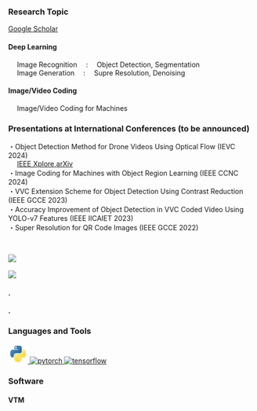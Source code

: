 
### Research Topic
[Google Scholar](https://scholar.google.com/citations?user=14XgxpcAAAAJ)<br> 
#### Deep Learning
&emsp; Image Recognition &emsp;:&emsp; Object Detection, Segmentation<br>
&emsp; Image Generation &emsp;:&emsp; Supre Resolution, Denoising<br>
#### Image/Video Coding
&emsp; Image/Video Coding for Machines<br>

### Presentations at International Conferences (to be announced)
・Object Detection Method for Drone Videos Using Optical Flow (IEVC 2024)<br>
&emsp; [IEEE Xplore](https://ieeexplore.ieee.org/abstract/document/10291646),[arXiv](https://arxiv.org/abs/2304.00689)<br>
・Image Coding for Machines with Object Region Learning (IEEE CCNC 2024)<br>
・VVC Extension Scheme for Object Detection Using Contrast Reduction (IEEE GCCE 2023)<br>
・Accuracy Improvement of Object Detection in VVC Coded Video Using YOLO-v7 Features (IEEE IICAIET 2023)<br>
・Super Resolution for QR Code Images (IEEE GCCE 2022)<br>

<br>

<p><img src="https://github-readme-stats.vercel.app/api?username=final-0&theme=transparent"/></p>
<p><img align="left" src="https://github-readme-stats.vercel.app/api/top-langs?username=final-0&layout=compact&theme=transparent"/></p><br>
<!--<p><img align="left" src="https://github-profile-trophy.vercel.app/?username=final-0"/></p><br>-->

#### .
#### .
### Languages and Tools
<p align="left"> <a href="https://www.python.org" target="_blank" rel="noreferrer"> <img src="https://raw.githubusercontent.com/devicons/devicon/master/icons/python/python-original.svg" alt="python" width="40" height="40"/> </a> <a href="https://pytorch.org/" target="_blank" rel="noreferrer"> <img src="https://www.vectorlogo.zone/logos/pytorch/pytorch-icon.svg" alt="pytorch" width="40" height="40"/> </a> <a href="https://www.tensorflow.org" target="_blank" rel="noreferrer"> <img src="https://www.vectorlogo.zone/logos/tensorflow/tensorflow-icon.svg" alt="tensorflow" width="40" height="40"/> </a> </p>

### Software
#### VTM
<!--
**final-0/final-0** is a ✨ _special_ ✨ repository because its `README.md` (this file) appears on your GitHub profile.

Here are some ideas to get you started:

- 🔭 I’m currently working on ...
- 🌱 I’m currently learning ...
- 👯 I’m looking to collaborate on ...
- 🤔 I’m looking for help with ...
- 💬 Ask me about ...
- 📫 How to reach me: ...
- 😄 Pronouns: ...
- ⚡ Fun fact: ...
-->
